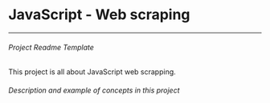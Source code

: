 # JavaScript - Web scraping

---
###### Project Readme Template
This project is all about JavaScript web scrapping.

###### Description and example of concepts in this project 
